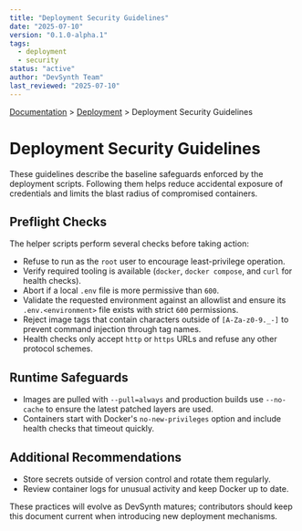 ```yaml
---
title: "Deployment Security Guidelines"
date: "2025-07-10"
version: "0.1.0-alpha.1"
tags:
  - deployment
  - security
status: "active"
author: "DevSynth Team"
last_reviewed: "2025-07-10"
---
```

<div class="breadcrumbs">
<a href="../index.md">Documentation</a> &gt; <a href="index.md">Deployment</a> &gt; Deployment Security Guidelines
</div>

# Deployment Security Guidelines

These guidelines describe the baseline safeguards enforced by the deployment
scripts. Following them helps reduce accidental exposure of credentials and
limits the blast radius of compromised containers.

## Preflight Checks

The helper scripts perform several checks before taking action:

- Refuse to run as the `root` user to encourage least-privilege operation.
- Verify required tooling is available (`docker`, `docker compose`, and
  `curl` for health checks).
- Abort if a local `.env` file is more permissive than `600`.
- Validate the requested environment against an allowlist and ensure its
  `.env.<environment>` file exists with strict `600` permissions.
- Reject image tags that contain characters outside of `[A-Za-z0-9._-]` to
  prevent command injection through tag names.
- Health checks only accept `http` or `https` URLs and refuse any other
  protocol schemes.

## Runtime Safeguards

- Images are pulled with `--pull=always` and production builds use
  `--no-cache` to ensure the latest patched layers are used.
- Containers start with Docker's `no-new-privileges` option and include
  health checks that timeout quickly.

## Additional Recommendations

- Store secrets outside of version control and rotate them regularly.
- Review container logs for unusual activity and keep Docker up to date.

These practices will evolve as DevSynth matures; contributors should keep this
document current when introducing new deployment mechanisms.
